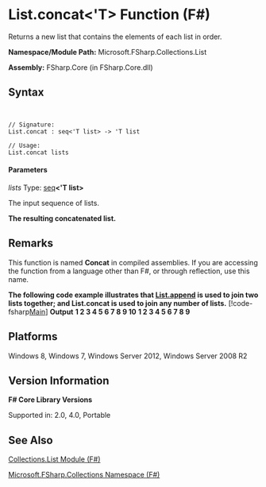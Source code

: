 # List.concat<'T> Function (F#)

Returns a new list that contains the elements of each list in order.

**Namespace/Module Path:** Microsoft.FSharp.Collections.List

**Assembly:** FSharp.Core (in FSharp.Core.dll)


## Syntax


```


// Signature:
List.concat : seq<'T list> -> 'T list

// Usage:
List.concat lists

```



#### Parameters
*lists*
Type: [seq](http://msdn.microsoft.com/en-us/library/2f0c87c6-8a0d-4d33-92a6-10d1d037ce75)**&lt;'T list&gt;**


The input sequence of lists.



**The resulting concatenated list.**
## Remarks
This function is named **Concat** in compiled assemblies. If you are accessing the function from a language other than F#, or through reflection, use this name.

**The following code example illustrates that [List.append](http://msdn.microsoft.com/en-us/library/2954da80-3f4a-4a4b-9371-794645c03426) is used to join two lists together; and List.concat is used to join any number of lists.**
[!code-fsharp[Main](snippets/fslists/snippet26.fs)]
**Output**
**1 2 3 4 5 6 7 8 9 10**
**1 2 3 4 5 6 7 8 9**
## Platforms
Windows 8, Windows 7, Windows Server 2012, Windows Server 2008 R2


## Version Information
**F# Core Library Versions**

Supported in: 2.0, 4.0, Portable




## See Also
[Collections.List Module &#40;F&#35;&#41;](Collections.List-Module-%5BFSharp%5D.md)

[Microsoft.FSharp.Collections Namespace &#40;F&#35;&#41;](Microsoft.FSharp.Collections-Namespace-%5BFSharp%5D.md)

